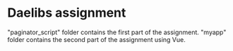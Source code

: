 # Daelibs assignment
"paginator_script" folder contains the first part of the assignment.
"myapp" folder contains the second part of the assignment using Vue.
